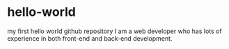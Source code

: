 # hello-world
my first hello world github repository
I am a web developer who has lots of experience in both front-end and back-end development.

